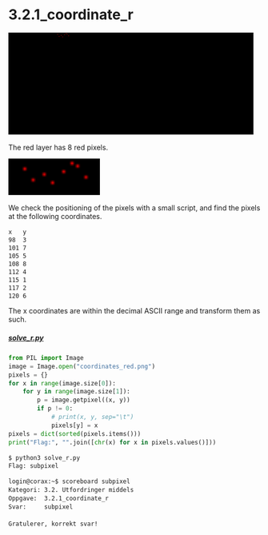 # 3.2.1_coordinate_r

![full_red.png](./screenshots/78f376b3bdbc4bf5ae56e9dd45f64db4.png)

The red layer has 8 red pixels.

![20991d29f4167b852800d3c94d8a05aa.png](./screenshots/82ee3030720647e69d9b4fb6e9fe4168.png)

We check the positioning of the pixels with a small script, and find the pixels at the following coordinates.

```
x	y
98	3
101	7
105	5
108	8
112	4
115	1
117	2
120	6
```

The x coordinates are within the decimal ASCII range and transform them as such.

##### [solve_r.py](./solve_r.py)

```python
from PIL import Image
image = Image.open("coordinates_red.png")
pixels = {}
for x in range(image.size[0]):
    for y in range(image.size[1]):
        p = image.getpixel((x, y))
        if p != 0:
            # print(x, y, sep="\t")
            pixels[y] = x
pixels = dict(sorted(pixels.items()))
print("Flag:", "".join([chr(x) for x in pixels.values()]))
```

```sh
$ python3 solve_r.py
Flag: subpixel
```

```sh
login@corax:~$ scoreboard subpixel
Kategori: 3.2. Utfordringer middels
Oppgave:  3.2.1_coordinate_r
Svar:     subpixel

Gratulerer, korrekt svar!
```
